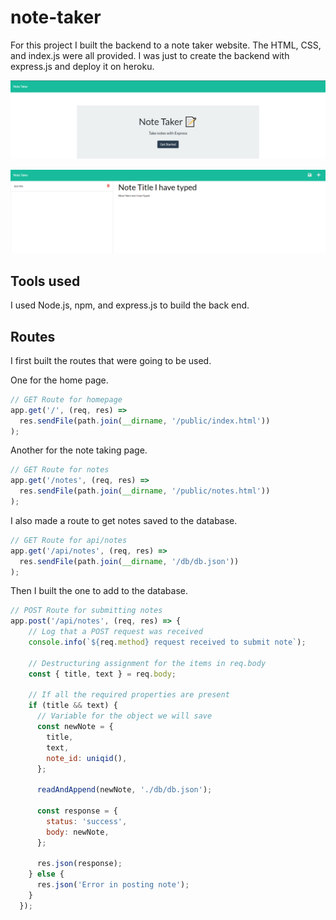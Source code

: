# note-taker

For this project I built the backend to a note taker website. The HTML, CSS, and index.js were all provided. I was just to create the backend with express.js and deploy it on heroku.

![Landing page for the website](./images/Landing.PNG)

![Notes page of the website](./images/note-page.PNG)

## Tools used

I used Node.js, npm, and express.js to build the back end.

## Routes

I first built the routes that were going to be used. 

One for the home page.

```javascript
// GET Route for homepage
app.get('/', (req, res) =>
  res.sendFile(path.join(__dirname, '/public/index.html'))
);
```

Another for the note taking page.

```javascript
// GET Route for notes
app.get('/notes', (req, res) =>
  res.sendFile(path.join(__dirname, '/public/notes.html'))
);
```

I also made a route to get notes saved to the database.

```javascript
// GET Route for api/notes
app.get('/api/notes', (req, res) =>
  res.sendFile(path.join(__dirname, '/db/db.json'))
);
```
Then I built the one to add to the database.

```javascript
// POST Route for submitting notes
app.post('/api/notes', (req, res) => {
    // Log that a POST request was received
    console.info(`${req.method} request received to submit note`);

    // Destructuring assignment for the items in req.body
    const { title, text } = req.body;
  
    // If all the required properties are present
    if (title && text) {
      // Variable for the object we will save
      const newNote = {
        title,
        text,
        note_id: uniqid(),
      };
  
      readAndAppend(newNote, './db/db.json');
  
      const response = {
        status: 'success',
        body: newNote,
      };
  
      res.json(response);
    } else {
      res.json('Error in posting note');
    }
  });
  ```